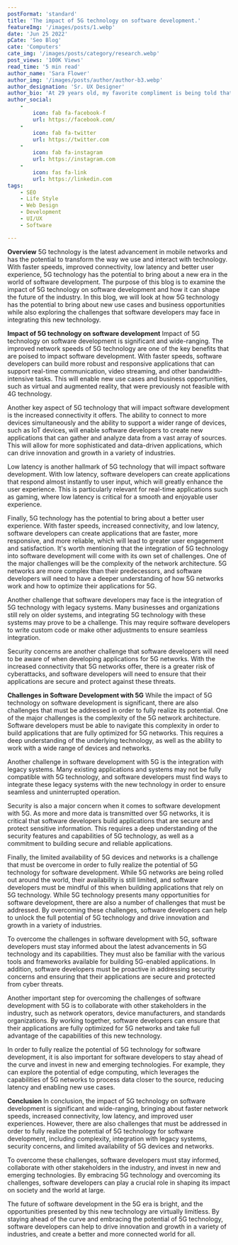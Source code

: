 ```yaml
---
postFormat: 'standard'
title: 'The impact of 5G technology on software development.'
featureImg: '/images/posts/1.webp'
date: 'Jun 25 2022'
pCate: 'Seo Blog'
cate: 'Computers'
cate_img: '/images/posts/category/research.webp'
post_views: '100K Views'
read_time: '5 min read'
author_name: 'Sara Flower'
author_img: '/images/posts/author/author-b3.webp'
author_designation: 'Sr. UX Designer'
author_bio: 'At 29 years old, my favorite compliment is being told that I look like my mom. Seeing myself in her image, like this daughter up top, makes me so proud of how far I�ve come, and so thankful for where I come from.'
author_social:
    -
        icon: fab fa-facebook-f
        url: https://facebook.com/
    -
        icon: fab fa-twitter
        url: https://twitter.com
    -
        icon: fab fa-instagram
        url: https://instagram.com
    - 
        icon: fas fa-link
        url: https://linkedin.com
tags: 
    - SEO
    - Life Style
    - Web Design
    - Development
    - UI/UX
    - Software

---
```


**Overview**
5G technology is the latest advancement in mobile networks and has the potential to transform the way we use and interact with technology. With faster speeds, improved connectivity, low latency and better user experience, 5G technology has the potential to bring about a new era in the world of software development. The purpose of this blog is to examine the impact of 5G technology on software development and how it can shape the future of the industry. In this blog, we will look at how 5G technology has the potential to bring about new use cases and business opportunities while also exploring the challenges that software developers may face in integrating this new technology.

**Impact of 5G technology on software development**
Impact of 5G technology on software development is significant and wide-ranging. The improved network speeds of 5G technology are one of the key benefits that are poised to impact software development. With faster speeds, software developers can build more robust and responsive applications that can support real-time communication, video streaming, and other bandwidth-intensive tasks. This will enable new use cases and business opportunities, such as virtual and augmented reality, that were previously not feasible with 4G technology.

Another key aspect of 5G technology that will impact software development is the increased connectivity it offers. The ability to connect to more devices simultaneously and the ability to support a wider range of devices, such as IoT devices, will enable software developers to create new applications that can gather and analyze data from a vast array of sources. This will allow for more sophisticated and data-driven applications, which can drive innovation and growth in a variety of industries.

Low latency is another hallmark of 5G technology that will impact software development. With low latency, software developers can create applications that respond almost instantly to user input, which will greatly enhance the user experience. This is particularly relevant for real-time applications such as gaming, where low latency is critical for a smooth and enjoyable user experience.

Finally, 5G technology has the potential to bring about a better user experience. With faster speeds, increased connectivity, and low latency, software developers can create applications that are faster, more responsive, and more reliable, which will lead to greater user engagement and satisfaction. It's worth mentioning that the integration of 5G technology into software development will come with its own set of challenges. One of the major challenges will be the complexity of the network architecture. 5G networks are more complex than their predecessors, and software developers will need to have a deeper understanding of how 5G networks work and how to optimize their applications for 5G.

Another challenge that software developers may face is the integration of 5G technology with legacy systems. Many businesses and organizations still rely on older systems, and integrating 5G technology with these systems may prove to be a challenge. This may require software developers to write custom code or make other adjustments to ensure seamless integration.

Security concerns are another challenge that software developers will need to be aware of when developing applications for 5G networks. With the increased connectivity that 5G networks offer, there is a greater risk of cyberattacks, and software developers will need to ensure that their applications are secure and protect against these threats.

**Challenges in Software Development with 5G**
While the impact of 5G technology on software development is significant, there are also challenges that must be addressed in order to fully realize its potential. One of the major challenges is the complexity of the 5G network architecture. Software developers must be able to navigate this complexity in order to build applications that are fully optimized for 5G networks. This requires a deep understanding of the underlying technology, as well as the ability to work with a wide range of devices and networks.

Another challenge in software development with 5G is the integration with legacy systems. Many existing applications and systems may not be fully compatible with 5G technology, and software developers must find ways to integrate these legacy systems with the new technology in order to ensure seamless and uninterrupted operation.

Security is also a major concern when it comes to software development with 5G. As more and more data is transmitted over 5G networks, it is critical that software developers build applications that are secure and protect sensitive information. This requires a deep understanding of the security features and capabilities of 5G technology, as well as a commitment to building secure and reliable applications.

Finally, the limited availability of 5G devices and networks is a challenge that must be overcome in order to fully realize the potential of 5G technology for software development. While 5G networks are being rolled out around the world, their availability is still limited, and software developers must be mindful of this when building applications that rely on 5G technology. While 5G technology presents many opportunities for software development, there are also a number of challenges that must be addressed. By overcoming these challenges, software developers can help to unlock the full potential of 5G technology and drive innovation and growth in a variety of industries.

To overcome the challenges in software development with 5G, software developers must stay informed about the latest advancements in 5G technology and its capabilities. They must also be familiar with the various tools and frameworks available for building 5G-enabled applications. In addition, software developers must be proactive in addressing security concerns and ensuring that their applications are secure and protected from cyber threats.

Another important step for overcoming the challenges of software development with 5G is to collaborate with other stakeholders in the industry, such as network operators, device manufacturers, and standards organizations. By working together, software developers can ensure that their applications are fully optimized for 5G networks and take full advantage of the capabilities of this new technology.

In order to fully realize the potential of 5G technology for software development, it is also important for software developers to stay ahead of the curve and invest in new and emerging technologies. For example, they can explore the potential of edge computing, which leverages the capabilities of 5G networks to process data closer to the source, reducing latency and enabling new use cases.

**Conclusion**
In conclusion, the impact of 5G technology on software development is significant and wide-ranging, bringing about faster network speeds, increased connectivity, low latency, and improved user experiences. However, there are also challenges that must be addressed in order to fully realize the potential of 5G technology for software development, including complexity, integration with legacy systems, security concerns, and limited availability of 5G devices and networks.

To overcome these challenges, software developers must stay informed, collaborate with other stakeholders in the industry, and invest in new and emerging technologies. By embracing 5G technology and overcoming its challenges, software developers can play a crucial role in shaping its impact on society and the world at large.

The future of software development in the 5G era is bright, and the opportunities presented by this new technology are virtually limitless. By staying ahead of the curve and embracing the potential of 5G technology, software developers can help to drive innovation and growth in a variety of industries, and create a better and more connected world for all.


